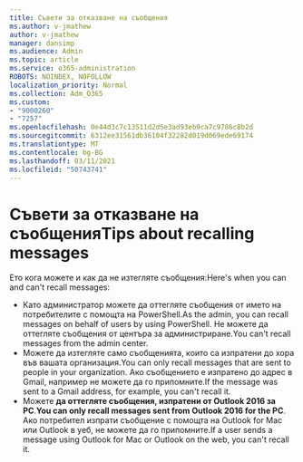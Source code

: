 ```yaml
---
title: Съвети за отказване на съобщения
ms.author: v-jmathew
author: v-jmathew
manager: dansimp
ms.audience: Admin
ms.topic: article
ms.service: o365-administration
ROBOTS: NOINDEX, NOFOLLOW
localization_priority: Normal
ms.collection: Adm_O365
ms.custom:
- "9000260"
- "7257"
ms.openlocfilehash: 0e44d3c7c13511d2d5e3ad93eb9ca7c9786c8b2d
ms.sourcegitcommit: 6312ee31561db36104f32282d019d069ede69174
ms.translationtype: MT
ms.contentlocale: bg-BG
ms.lasthandoff: 03/11/2021
ms.locfileid: "50743741"
---
```

# <a name="tips-about-recalling-messages"></a><span data-ttu-id="3e038-102">Съвети за отказване на съобщения</span><span class="sxs-lookup"><span data-stu-id="3e038-102">Tips about recalling messages</span></span>

<span data-ttu-id="3e038-103">Ето кога можете и как да не изтегляте съобщения:</span><span class="sxs-lookup"><span data-stu-id="3e038-103">Here's when you can and can't recall messages:</span></span>

* <span data-ttu-id="3e038-104">Като администратор можете да оттегляте съобщения от името на потребителите с помощта на PowerShell.</span><span class="sxs-lookup"><span data-stu-id="3e038-104">As the admin, you can recall messages on behalf of users by using PowerShell.</span></span> <span data-ttu-id="3e038-105">Не можете да оттегляте съобщения от центъра за администриране.</span><span class="sxs-lookup"><span data-stu-id="3e038-105">You can't recall messages from the admin center.</span></span>
* <span data-ttu-id="3e038-106">Можете да изтегляте само съобщенията, които са изпратени до хора във вашата организация.</span><span class="sxs-lookup"><span data-stu-id="3e038-106">You can only recall messages that are sent to people in your organization.</span></span> <span data-ttu-id="3e038-107">Ако съобщението е изпратено до адрес в Gmail, например не можете да го припомните.</span><span class="sxs-lookup"><span data-stu-id="3e038-107">If the message was sent to a Gmail address, for example, you can't recall it.</span></span>
* <span data-ttu-id="3e038-108">Можете **да оттегляте съобщения, изпратени от Outlook 2016 за PC**.</span><span class="sxs-lookup"><span data-stu-id="3e038-108">**You can only recall messages sent from Outlook 2016 for the PC**.</span></span> <span data-ttu-id="3e038-109">Ако потребител изпрати съобщение с помощта на Outlook for Mac или Outlook в уеб, не можете да го припомните.</span><span class="sxs-lookup"><span data-stu-id="3e038-109">If a user sends a message using Outlook for Mac or Outlook on the web, you can't recall it.</span></span>
